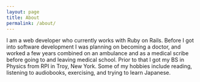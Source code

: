 ```yaml
---
layout: page
title: About
permalink: /about/
---
```


I am a web developer who currently works with Ruby on Rails. Before I got into software development I was planning on becoming a doctor, and worked a few years combined on an ambulance and as a medical scribe before going to and leaving medical school. Prior to that I got my BS in Physics from RPI in Troy, New York. Some of my hobbies include reading, listening to audiobooks, exercising, and trying to learn Japanese.
